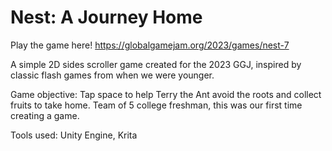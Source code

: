 # Nest: A Journey Home
Play the game here! https://globalgamejam.org/2023/games/nest-7 

A simple 2D sides scroller game created for the 2023 GGJ, inspired by classic flash games from when we were younger.

Game objective: Tap space to help Terry the Ant avoid the roots and collect fruits to take home. 
Team of 5 college freshman, this was our first time creating a game. 

Tools used: Unity Engine, Krita
